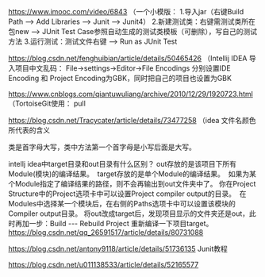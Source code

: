 https://www.imooc.com/video/6843 （一个小模版：
1.导入jar（右键Build Path --> Add Libraries --> Junit --> Junit4）
2.新建测试类：右键需测试类所在包new --> JUnit Test Case参照自动生成的测试类模板（可删除），写自己的测试方法
3.运行测试：测试文件右键 --> Run as JUnit Test

https://blog.csdn.net/fenghuibian/article/details/50465426 （Intellij IDEA 导入项目中文乱码：
File->settings->Editor->File Encodings
分别设置IDE Encoding 和 Project Encoding为GBK，同时把自己的项目也设置为GBK

https://www.cnblogs.com/qiantuwuliang/archive/2010/12/29/1920723.html （TortoiseGit使用：
pull

https://blog.csdn.net/Tracycater/article/details/73477258 （idea 文件名颜色所代表的含义

类是首字母大写，类中方法第一个首字母是小写后面是大写。

intellj idea中target目录和out目录有什么区别？
out存放的是该项目下所有Module(模块)的编译结果。 
target存放的是单个Module的编译结果。 
如果为某个Module指定了编译结果的路径，则不会再输出到out文件夹中了。
你在Project Structure中的Project选项卡中可以设置Project compiler output的目录。 
在Modules中选择某一个模块后，在右侧的Paths选项卡中可以设置该模块的Compiler output目录。
将out改成target后，发现项目显示的文件夹还是out，此时再加一步：Build --- Rebuild Project 重新编译一下项目target。
https://blog.csdn.net/qq_26591517/article/details/80731088

https://blog.csdn.net/antony9118/article/details/51736135 Junit教程

https://blog.csdn.net/u011138533/article/details/52165577
